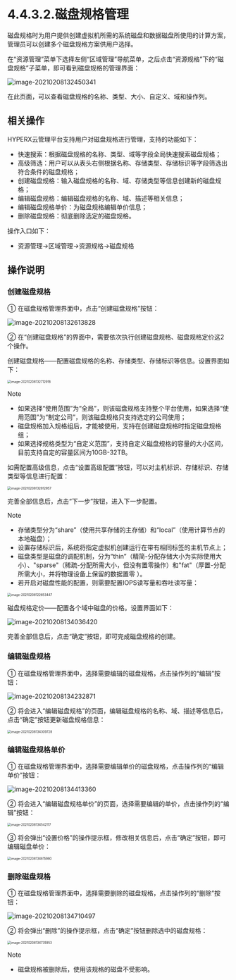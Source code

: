 # 4.4.3.2.磁盘规格管理

磁盘规格时为用户提供创建虚拟机所需的系统磁盘和数据磁盘所使用的计算方案，管理员可以创建多个磁盘规格方案供用户选择。

在“资源管理”菜单下选择左侧“区域管理”导航菜单，之后点击“资源规格”下的“磁盘规格”子菜单，即可看到磁盘规格的管理界面：

![image-20210208132450341](volume_specification.assets/image-20210208132450341.png)

在此页面，可以查看磁盘规格的名称、类型、大小、自定义、域和操作列。

## 相关操作

HYPERX云管理平台支持用户对磁盘规格进行管理，支持的功能如下：

- 快速搜索：根据磁盘规格的名称、类型、域等字段全局快速搜索磁盘规格；
- 高级筛选：用户可以从表头右侧根据名称、存储类型、存储标识等字段筛选出符合条件的磁盘规格；
- 创建磁盘规格：输入磁盘规格的名称、域、存储类型等信息创建新的磁盘规格；
- 编辑磁盘规格：编辑磁盘规格的名称、域、描述等相关信息；
- 编辑磁盘规格单价：为磁盘规格编辑单价信息；
- 删除磁盘规格：彻底删除选定的磁盘规格。


操作入口如下：

- 资源管理→区域管理→资源规格→磁盘规格


## 操作说明

### 创建磁盘规格

① 在磁盘规格管理界面中，点击“创建磁盘规格”按钮：

![image-20210208132613828](volume_specification.assets/image-20210208132613828.png)

② 在“创建磁盘规格”的界面中，需要依次执行创建磁盘规格、磁盘规格定价这2个操作。

创建磁盘规格——配置磁盘规格的名称、存储类型、存储标识等信息。设置界面如下：

<img src="volume_specification.assets/image-20210208132712916.png" alt="image-20210208132712916" style="zoom:50%;" />

> [!NOTE]
>
> - 如果选择“使用范围”为“全局”，则该磁盘规格支持整个平台使用，如果选择“使用范围”为“制定公司”，则该磁盘规格只支持选定的公司使用；
> - 磁盘规格加入规格组后，才能被使用，支持在创建磁盘规格时指定磁盘规格组；
> - 如果选择规格类型为“自定义范围”，支持自定义磁盘规格的容量的大小区间，目前支持自定的容量区间为10GB-32TB。

如需配置高级信息，点击“设置高级配置”按钮，可以对主机标识、存储标识、存储类型等信息进行配置：

<img src="volume_specification.assets/image-20210208132812957.png" alt="image-20210208132812957" style="zoom:50%;" />

完善全部信息后，点击“下一步”按钮，进入下一步配置。

> [!NOTE]
>
> - 存储类型分为“share”（使用共享存储的主存储）和“local”（使用计算节点的本地磁盘）；
> - 设置存储标识后，系统将指定虚拟机创建运行在带有相同标签的主机节点上；
> - 磁盘类型是磁盘的调配机制，分为“thin”（精简-分配存储大小为实际使用大小）、"sparse"（稀疏-分配所需大小，但没有置零操作）和"fat"（厚置-分配所需大小，并将物理设备上保留的数据置零 ）。
> - 若开启对磁盘性能的配置，则需要配置IOPS读写量和吞吐读写量：
>
> <img src="vm_specification.assets/image-20210208122653447.png" alt="image-20210208122653447" style="zoom:50%;" />

磁盘规格定价——配置各个域中磁盘的价格。设置界面如下：

![image-20210208134036420](volume_specification.assets/image-20210208134036420.png)

完善全部信息后，点击“确定”按钮，即可完成磁盘规格的创建。

### 编辑磁盘规格

① 在磁盘规格管理界面中，选择需要编辑的磁盘规格，点击操作列的“编辑”按钮：

![image-20210208134232871](volume_specification.assets/image-20210208134232871.png)

② 将会进入“编辑磁盘规格”的页面，编辑磁盘规格的名称、域、描述等信息后，点击“确定”按钮更新磁盘规格信息：

<img src="volume_specification.assets/image-20210208134309728.png" alt="image-20210208134309728" style="zoom:50%;" />

### 编辑磁盘规格单价

① 在磁盘规格管理界面中，选择需要编辑单价的磁盘规格，点击操作列的“编辑单价”按钮：

![image-20210208134413360](volume_specification.assets/image-20210208134413360.png)

② 将会进入“编辑磁盘规格单价”的页面，选择需要编辑的单价，点击操作列的“编辑”按钮：

<img src="volume_specification.assets/image-20210208134542117.png" alt="image-20210208134542117" style="zoom:50%;" />

③ 将会弹出“设置价格”的操作提示框，修改相关信息后，点击“确定”按钮，即可编辑磁盘单价：

<img src="volume_specification.assets/image-20210208134615980.png" alt="image-20210208134615980" style="zoom:50%;" />

### 删除磁盘规格

① 在磁盘规格管理界面中，选择需要删除的磁盘规格，点击操作列的“删除”按钮：

![image-20210208134710497](volume_specification.assets/image-20210208134710497.png)

② 将会弹出“删除”的操作提示框，点击“确定”按钮删除选中的磁盘规格：

<img src="volume_specification.assets/image-20210208134735953.png" alt="image-20210208134735953" style="zoom:50%;" />

> [!NOTE]
>
> - 磁盘规格被删除后，使用该规格的磁盘不受影响。